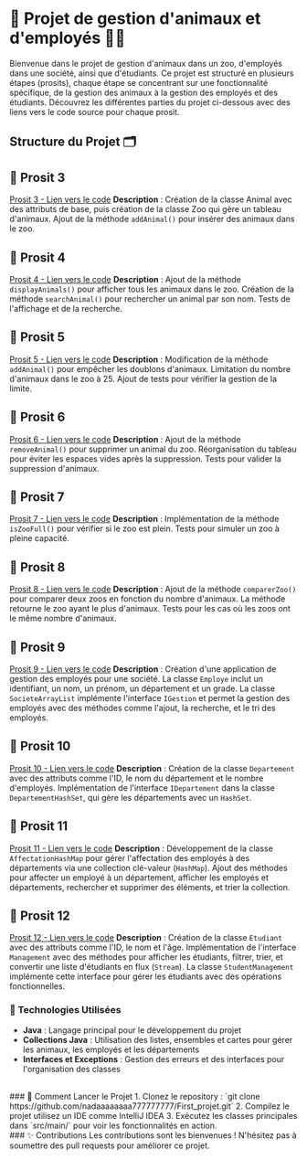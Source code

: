 # 🦁 Projet de gestion d'animaux et d'employés 🧑‍💼

Bienvenue dans le projet de gestion d'animaux dans un zoo, d'employés dans une société, ainsi que d'étudiants. Ce projet est structuré en plusieurs étapes (prosits), chaque étape se concentrant sur une fonctionnalité spécifique, de la gestion des animaux à la gestion des employés et des étudiants. Découvrez les différentes parties du projet ci-dessous avec des liens vers le code source pour chaque prosit.

## Structure du Projet 🗂️


           


## 📝 Prosit 3
[Prosit 3 - Lien vers le code](https://github.com/nadaaaaaaaa777777777/First_projet/tree/prosit3)
**Description** : Création de la classe Animal avec des attributs de base, puis création de la classe Zoo qui gère un tableau d'animaux. Ajout de la méthode `addAnimal()` pour insérer des animaux dans le zoo.
<br>

## 📝 Prosit 4
[Prosit 4 - Lien vers le code](https://github.com/nadaaaaaaaa777777777/First_projet/tree/prosit4)
**Description** : Ajout de la méthode `displayAnimals()` pour afficher tous les animaux dans le zoo. Création de la méthode `searchAnimal()` pour rechercher un animal par son nom. Tests de l'affichage et de la recherche.
<br>
## 📝 Prosit 5
[Prosit 5 - Lien vers le code](https://github.com/nadaaaaaaaa777777777/First_projet/tree/prosit5)
**Description** : Modification de la méthode `addAnimal()` pour empêcher les doublons d'animaux. Limitation du nombre d'animaux dans le zoo à 25. Ajout de tests pour vérifier la gestion de la limite.
<br>
## 📝 Prosit 6
[Prosit 6 - Lien vers le code](https://github.com/nadaaaaaaaa777777777/First_projet/tree/prosit6)
**Description** : Ajout de la méthode `removeAnimal()` pour supprimer un animal du zoo. Réorganisation du tableau pour éviter les espaces vides après la suppression. Tests pour valider la suppression d'animaux.
<br>
## 📝 Prosit 7
[Prosit 7 - Lien vers le code](https://github.com/nadaaaaaaaa777777777/First_projet/tree/prosit7)
**Description** : Implémentation de la méthode `isZooFull()` pour vérifier si le zoo est plein. Tests pour simuler un zoo à pleine capacité.
<br>
## 📝 Prosit 8
[Prosit 8 - Lien vers le code](https://github.com/nadaaaaaaaa777777777/First_projet/tree/prosit8)
**Description** : Ajout de la méthode `comparerZoo()` pour comparer deux zoos en fonction du nombre d'animaux. La méthode retourne le zoo ayant le plus d'animaux. Tests pour les cas où les zoos ont le même nombre d'animaux.
<br>
## 📝 Prosit 9
[Prosit 9 - Lien vers le code](https://github.com/nadaaaaaaaa777777777/First_projet/tree/prosit9)
**Description** : Création d'une application de gestion des employés pour une société. La classe `Employe` inclut un identifiant, un nom, un prénom, un département et un grade. La classe `SocieteArrayList` implémente l'interface `IGestion` et permet la gestion des employés avec des méthodes comme l'ajout, la recherche, et le tri des employés.
<br>
## 📝 Prosit 10
[Prosit 10 - Lien vers le code](https://github.com/nadaaaaaaaa777777777/First_projet/tree/prosit10)
**Description** : Création de la classe `Departement` avec des attributs comme l'ID, le nom du département et le nombre d'employés. Implémentation de l'interface `IDepartement` dans la classe `DepartementHashSet`, qui gère les départements avec un `HashSet`.
<br>
## 📝 Prosit 11
[Prosit 11 - Lien vers le code](https://github.com/nadaaaaaaaa777777777/First_projet/tree/prosit11)
**Description** : Développement de la classe `AffectationHashMap` pour gérer l'affectation des employés à des départements via une collection clé-valeur (`HashMap`). Ajout des méthodes pour affecter un employé à un département, afficher les employés et départements, rechercher et supprimer des éléments, et trier la collection.
<br>
## 📝 Prosit 12
[Prosit 12 - Lien vers le code](https://github.com/nadaaaaaaaa777777777/First_projet/tree/prosit12)
**Description** : Création de la classe `Etudiant` avec des attributs comme l'ID, le nom et l'âge. Implémentation de l'interface `Management` avec des méthodes pour afficher les étudiants, filtrer, trier, et convertir une liste d'étudiants en flux (`Stream`). La classe `StudentManagement` implémente cette interface pour gérer les étudiants avec des opérations fonctionnelles.
<br>
### 📌 Technologies Utilisées
- **Java** : Langage principal pour le développement du projet
- **Collections Java** : Utilisation des listes, ensembles et cartes pour gérer les animaux, les employés et les départements
- **Interfaces et Exceptions** : Gestion des erreurs et des interfaces pour l'organisation des classes
<br>
### 🚀 Comment Lancer le Projet
1. Clonez le repository :  
   `git clone https://github.com/nadaaaaaaaa777777777/First_projet.git`
2. Compilez le projet  utilisez un IDE comme IntelliJ IDEA 
3. Exécutez les classes principales dans `src/main/` pour voir les fonctionnalités en action.
<br>
### ✨ Contributions
Les contributions sont les bienvenues ! N'hésitez pas à soumettre des pull requests pour améliorer ce projet.



